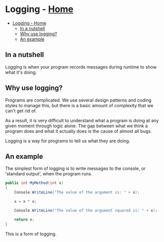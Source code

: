 # Logging - [Home](../index.md)

- [Logging - Home](#logging---home)
  - [In a nutshell](#in-a-nutshell)
  - [Why use logging?](#why-use-logging)
  - [An example](#an-example)

## In a nutshell

Logging is when your program records messages during runtime to show what it's doing.

## Why use logging?

Programs are complicated. We use several design patterns and coding styles to manage this, but there is a basic amount of complexity that we can't get rid of.

As a result, it is very difficult to understand what a program is doing at any given moment through logic alone. The gap between what we think a program does and what it actually does is the cause of almost all bugs.

Logging is a way for programs to tell us what they are doing.

## An example

The simplest form of logging is to write messages to the console, or 'standard output', when the program runs.

```csharp
public int MyMethod(int x)
{
    Console.WriteLine("The value of the argument is: " + x);

    x = x * x;

    Console.WriteLine("The value of the argument squared is: " + x);

    return x;
}
```

This is a form of logging.
